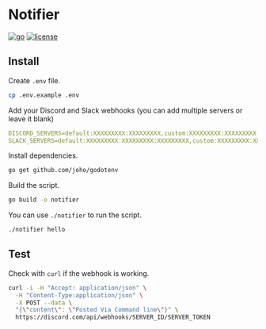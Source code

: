 # Notifier

[![go][go-version-src]][go-version-href]
[![license][license-src]][license-href]

[go-version-src]: https://img.shields.io/static/v1?style=flat-square&label=Go&message=v1.20&color=00ADD8&logo=go&logoColor=ffffff&labelColor=18181b
[go-version-href]: https://go.dev/
[license-src]: https://img.shields.io/github/license/kiwilan/php-rss.svg?style=flat-square&colorA=18181B&colorB=00ADD8
[license-href]: https://github.com/kiwilan/php-rss/blob/main/README.md

## Install

Create `.env` file.

```bash
cp .env.example .env
```

Add your Discord and Slack webhooks (you can add multiple servers or leave it blank)

```yaml
DISCORD_SERVERS=default:XXXXXXXXX:XXXXXXXXX,custom:XXXXXXXXX:XXXXXXXXX
SLACK_SERVERS=default:XXXXXXXXX:XXXXXXXXX:XXXXXXXXX,custom:XXXXXXXXX:XXXXXXXXX:XXXXXXXXX
```

Install dependencies.

```bash
go get github.com/joho/godotenv
```

Build the script.

```bash
go build -o notifier
```

You can use `./notifier` to run the script.

```bash
./notifier hello
```

## Test

Check with `curl` if the webhook is working.

```bash
curl -i -H "Accept: application/json" \
  -H "Content-Type:application/json" \
  -X POST --data \
  "{\"content\": \"Posted Via Command line\"}" \
  https://discord.com/api/webhooks/SERVER_ID/SERVER_TOKEN
```
